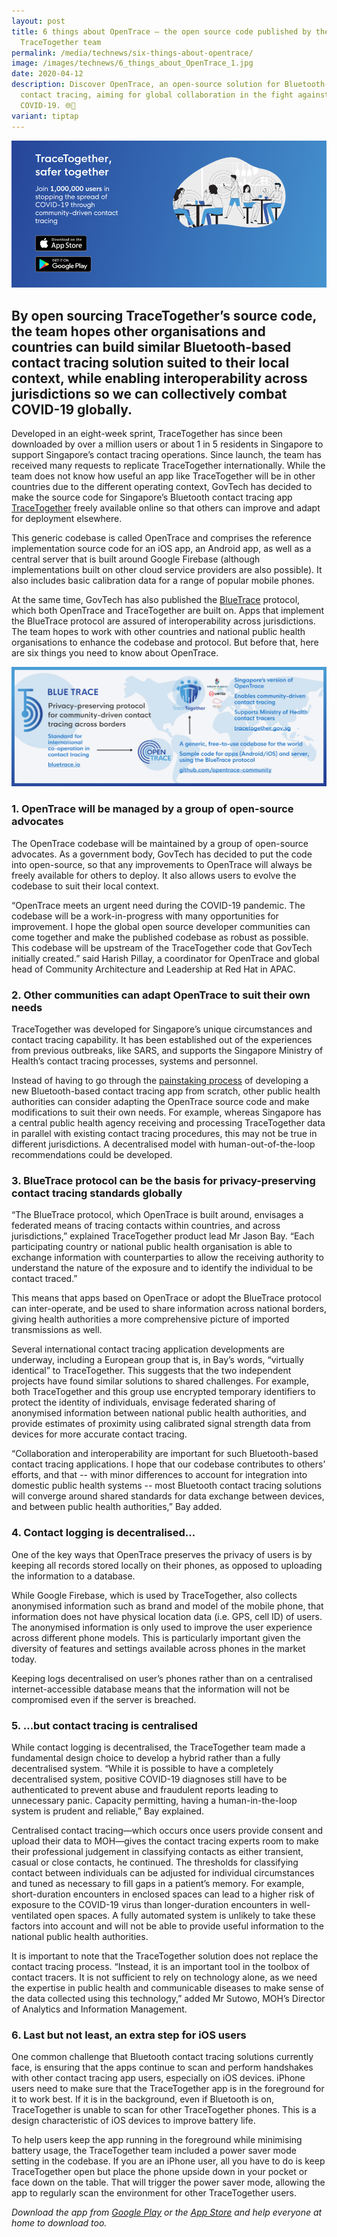 ```yaml
---
layout: post
title: 6 things about OpenTrace — the open source code published by the
  TraceTogether team
permalink: /media/technews/six-things-about-opentrace/
image: /images/technews/6_things_about_OpenTrace_1.jpg
date: 2020-04-12
description: Discover OpenTrace, an open-source solution for Bluetooth-based
  contact tracing, aiming for global collaboration in the fight against
  COVID-19. 🌐📱
variant: tiptap
---
```

![TraceTogether GovTech reaches one million](/images/technews/TraceTogether-1m-banner.png)

By open sourcing TraceTogether’s source code, the team hopes other organisations and countries can build similar Bluetooth-based contact tracing solution suited to their local context, while enabling interoperability across jurisdictions so we can collectively combat COVID-19 globally.
---

Developed in an eight-week sprint, TraceTogether has since been downloaded by over a million users or about 1 in 5 residents in Singapore to support Singapore’s contact tracing operations. Since launch, the team has received many requests to replicate TraceTogether internationally. While the team does not know how useful an app like TraceTogether will be in other countries due to the different operating context, GovTech has decided to make the source code for Singapore’s Bluetooth contact tracing app [TraceTogether](https://www.tech.gov.sg/media/technews/geeky-myth-busting-facts-you-need-to-know-about-tracetogether) freely available online so that others can improve and adapt for deployment elsewhere.

This generic codebase is called OpenTrace and comprises the reference implementation source code for an iOS app, an Android app, as well as a central server that is built around Google Firebase (although implementations built on other cloud service providers are also possible). It also includes basic calibration data for a range of popular mobile phones. 

At the same time, GovTech has also published the [BlueTrace](https://bluetrace.io) protocol, which both OpenTrace and TraceTogether are built on. Apps that implement the BlueTrace protocol are assured of interoperability across jurisdictions. The team hopes to work with other countries and national public health organisations to enhance the codebase and protocol. But before that, here are six things you need to know about OpenTrace.

![OpenTrace explained](/images/technews/OpenTrace-Infographic-Final.png)

### **1. OpenTrace will be managed by a group of open-source advocates**

The OpenTrace codebase will be maintained by a group of open-source advocates. As a government body, GovTech has decided to put the code into open-source, so that any improvements to OpenTrace will always be freely available for others to deploy. It also allows users to evolve the codebase to suit their local context. 

“OpenTrace meets an urgent need during the COVID-19 pandemic. The codebase will be a work-in-progress with many opportunities for improvement. I hope the global open source developer communities can come together and make the published codebase as robust as possible. This codebase will be upstream of the TraceTogether code that GovTech initially created.” said Harish Pillay, a coordinator for OpenTrace and global head of Community Architecture and Leadership at Red Hat in APAC. 

### **2. Other communities can adapt OpenTrace to suit their own needs**

TraceTogether was developed for Singapore’s unique circumstances and contact tracing capability. It has been established out of the experiences from previous outbreaks, like SARS, and supports the Singapore Ministry of Health’s contact tracing processes, systems and personnel. 

Instead of having to go through the [painstaking process](https://www.tech.gov.sg/media/technews/tracetogether-behind-the-scenes-look-at-its-development-process) of developing a new Bluetooth-based contact tracing app from scratch, other public health authorities can consider adapting the OpenTrace source code and make modifications to suit their own needs. For example, whereas Singapore has a central public health agency receiving and processing TraceTogether data in parallel with existing contact tracing procedures, this may not be true in different jurisdictions. A decentralised model with human-out-of-the-loop recommendations could be developed.

### **3. BlueTrace protocol can be the basis for privacy-preserving contact tracing standards globally**

“The BlueTrace protocol, which OpenTrace is built around, envisages a federated means of tracing contacts within countries, and across jurisdictions,” explained TraceTogether product lead Mr Jason Bay. “Each participating country or national public health organisation is able to exchange information with counterparties to allow the receiving authority to understand the nature of the exposure and to identify the individual to be contact traced.”

This means that apps based on OpenTrace or adopt the BlueTrace protocol can inter-operate, and be used to share information across national borders, giving health authorities a more comprehensive picture of imported transmissions as well.

Several international contact tracing application developments are underway, including a European group that is, in Bay’s words, “virtually identical” to TraceTogether. This suggests that the two independent projects have found similar solutions to shared challenges. For example, both TraceTogether and this group use encrypted temporary identifiers to protect the identity of individuals, envisage federated sharing of anonymised information between national public health authorities, and provide estimates of proximity using calibrated signal strength data from devices for more accurate contact tracing.

“Collaboration and interoperability are important for such Bluetooth-based contact tracing applications. I hope that our codebase contributes to others’ efforts, and that -- with minor differences to account for integration into domestic public health systems -- most Bluetooth contact tracing solutions will converge around shared standards for data exchange between devices, and between public health authorities,” Bay added.

### **4. Contact logging is decentralised…**

One of the key ways that OpenTrace preserves the privacy of users is by keeping all records stored locally on their phones, as opposed to uploading the information to a database. 

While Google Firebase, which is used by TraceTogether, also collects anonymised information such as brand and model of the mobile phone, that information does not have physical location data (i.e. GPS, cell ID) of users. The anonymised information is only used to improve the user experience across different phone models. This is particularly important given the diversity of features and settings available across phones in the market today.

Keeping logs decentralised on user’s phones rather than on a centralised internet-accessible database means that the information will not be compromised even if the server is breached. 

### **5. …but contact tracing is centralised**

While contact logging is decentralised, the TraceTogether team made a fundamental design choice to develop a hybrid rather than a fully decentralised system. “While it is possible to have a completely decentralised system, positive COVID-19 diagnoses still have to be authenticated to prevent abuse and fraudulent reports leading to unnecessary panic. Capacity permitting, having a human-in-the-loop system is prudent and reliable,” Bay explained.

Centralised contact tracing—which occurs once users provide consent and upload their data to MOH—gives the contact tracing experts room to make their professional judgement in classifying contacts as either transient, casual or close contacts, he continued. The thresholds for classifying contact between individuals can be adjusted for individual circumstances and tuned as necessary to fill gaps in a patient’s memory. For example, short-duration encounters in enclosed spaces can lead to a higher risk of exposure to the COVID-19 virus than longer-duration encounters in well-ventilated open spaces. A fully automated system is unlikely to take these factors into account and will not be able to provide useful information to the national public health authorities.

It is important to note that the TraceTogether solution does not replace the contact tracing process. “Instead, it is an important tool in the toolbox of contact tracers. It is not sufficient to rely on technology alone, as we need the expertise in public health and communicable diseases to make sense of the data collected using this technology,” added Mr Sutowo, MOH’s Director of Analytics and Information Management. 

### **6. Last but not least, an extra step for iOS users**

One common challenge that Bluetooth contact tracing solutions currently face, is ensuring that the apps continue to scan and perform handshakes with other contact tracing app users, especially on iOS devices. iPhone users need to make sure that the TraceTogether app is in the foreground for it to work best. If it is in the background, even if Bluetooth is on, TraceTogether is unable to scan for other TraceTogether phones. This is a design characteristic of iOS devices to improve battery life. 

To help users keep the app running in the foreground while minimising battery usage, the TraceTogether team included a power saver mode setting in the codebase. If you are an iPhone user, all you have to do is keep TraceTogether open but place the phone upside down in your pocket or face down on the table. That will trigger the power saver mode, allowing the app to regularly scan the environment for other TraceTogether users. 


*Download the app from [Google Play](https://play.google.com/store/apps/details?id=sg.gov.tech.bluetrace&hl=en) or the [App Store](https://apps.apple.com/us/app/tracetogether/id1498276074) and help everyone at home to download too.*